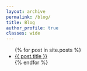 ```yaml
---
layout: archive
permalink: /blog/
title: Blog
author_profile: true
classes: wide
---
```


<ul>
  {% for post in site.posts %}
    <li>
      <a href="{{ post.url }}">{{ post.title }}</a>
    </li>
  {% endfor %}
</ul>
